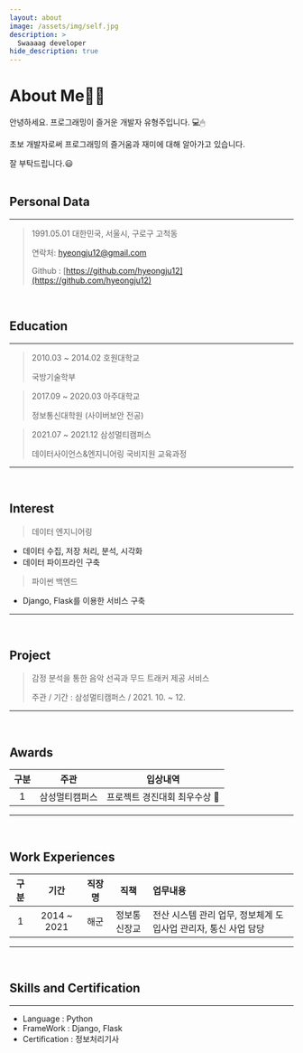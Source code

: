 ```yaml
---
layout: about
image: /assets/img/self.jpg
description: >
  Swaaaag developer
hide_description: true
---
```

# About Me🙋‍♂️

안녕하세요. 프로그래밍이 즐거운 개발자 유형주입니다. 💻🖱

초보 개발자로써 프로그래밍의 즐거움과 재미에 대해 알아가고 있습니다.

잘 부탁드립니다.😃
<br>
<br>
## Personal Data

---

> 1991.05.01 대한민국, 서울시, 구로구 고척동
>
> 연락처: hyeongju12@gmail.com
>
> Github : [https://github.com/hyeongju12](https://github.com/hyeongju12)

<br>

## Education

---
> 2010.03 ~ 2014.02 호원대학교
>
> 국방기술학부

> 2017.09 ~ 2020.03 아주대학교
>
> 정보통신대학원 (사이버보안 전공)

> 2021.07 ~ 2021.12 삼성멀티캠퍼스
>
> 데이터사이언스&엔지니어링 국비지원 교육과정

---

<br>

## Interest
> 데이터 엔지니어링 
- 데이터 수집, 저장 처리, 분석, 시각화
- 데이터 파이프라인 구축

> 파이썬 백엔드
- Django, Flask를 이용한 서비스 구축

---

<br>

## Project
> 감정 분석을 통한 음악 선곡과 무드 트래커 제공 서비스
>
> 주관 / 기간 : 삼성멀티캠퍼스 / 2021. 10. ~ 12. 

---

<br>

## Awards
|구분|주관|입상내역|
|:---:|:---:|:--------------------:|
|1|삼성멀티캠퍼스|프로젝트 경진대회 최우수상 🥇|

---


<br>

## Work Experiences
|구분|기간|직장명|직책|업무내용|
|:-----:|:-----:|:-----:|:-----:|:----------------|
|1|2014 ~ 2021|해군|정보통신장교|전산 시스템 관리 업무, 정보체계 도입사업 관리자, 통신 사업 담당|

---

<br>

## Skills and Certification

---

 - Language : Python
 - FrameWork : Django, Flask
 - Certification : 정보처리기사
